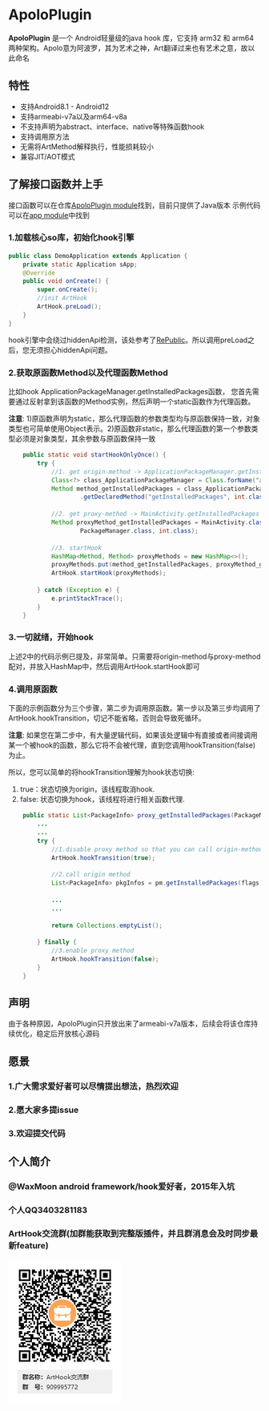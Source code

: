 # ApoloPlugin

**ApoloPlugin** 是一个 Android轻量级的java hook 库，它支持 arm32 和 arm64两种架构。Apolo意为阿波罗，其为艺术之神，Art翻译过来也有艺术之意，故以此命名

## 特性

*  支持Android8.1 - Android12
*  支持armeabi-v7a以及arm64-v8a
*  不支持声明为abstract、interface、native等特殊函数hook
*  支持调用原方法
*  无需将ArtMethod解释执行，性能损耗较小
*  兼容JIT/AOT模式

## 了解接口函数并上手

接口函数可以在仓库[ApoloPlugin module](ApoloPlugin)找到，目前只提供了Java版本
示例代码可以在[app module](app)中找到

### 1.加载核心so库，初始化hook引擎

```Java
public class DemoApplication extends Application {
    private static Application sApp;
    @Override
    public void onCreate() {
        super.onCreate();
        //init ArtHook
        ArtHook.preLoad();
    }
}
```
hook引擎中会绕过hiddenApi检测，该处参考了[RePublic](https://github.com/whulzz1993/RePublic)。所以调用preLoad之后，您无须担心hiddenApi问题。

### 2.获取原函数Method以及代理函数Method

比如hook ApplicationPackageManager.getInstalledPackages函数， 您首先需要通过反射拿到该函数的Method实例，然后声明一个static函数作为代理函数。

**注意**: 1)原函数声明为static，那么代理函数的参数类型均与原函数保持一致，对象类型也可简单使用Object表示。2)原函数非static，那么代理函数的第一个参数类型必须是对象类型，其余参数与原函数保持一致

```Java
    public static void startHookOnlyOnce() {
        try {
            //1. get origin-method -> ApplicationPackageManager.getInstalledPackages(int flags)
            Class<?> class_ApplicationPackageManager = Class.forName("android.app.ApplicationPackageManager");
            Method method_getInstalledPackages = class_ApplicationPackageManager
                    .getDeclaredMethod("getInstalledPackages", int.class);

            //2. get proxy-method -> MainActivity.getInstalledPackages
            Method proxyMethod_getInstalledPackages = MainActivity.class.getDeclaredMethod("proxy_getInstalledPackages",
                    PackageManager.class, int.class);

            //3. startHook
            HashMap<Method, Method> proxyMethods = new HashMap<>();
            proxyMethods.put(method_getInstalledPackages, proxyMethod_getInstalledPackages);
            ArtHook.startHook(proxyMethods);

        } catch (Exception e) {
            e.printStackTrace();
        }
    }
```

### 3.一切就绪，开始hook

上述2中的代码示例已提及，非常简单。只需要将origin-method与proxy-method配对，并放入HashMap中，然后调用ArtHook.startHook即可

### 4.调用原函数

下面的示例函数分为三个步骤，第二步为调用原函数。第一步以及第三步均调用了ArtHook.hookTransition，切记不能省略，否则会导致死循环。

**注意**: 如果您在第二步中，有大量逻辑代码，如果该处逻辑中有直接或者间接调用某一个被hook的函数，那么它将不会被代理，直到您调用hookTransition(false)为止。

所以，您可以简单的将hookTransition理解为hook状态切换:
1) true：状态切换为origin，该线程取消hook. 
2) false: 状态切换为hook，该线程将进行相关函数代理.

```Java
    public static List<PackageInfo> proxy_getInstalledPackages(PackageManager pm, int flags) {
        ...
        ...
        try {
            //1.disable proxy method so that you can call origin-method
            ArtHook.hookTransition(true);

            //2.call origin method
            List<PackageInfo> pkgInfos = pm.getInstalledPackages(flags);

            ...
            ...

            return Collections.emptyList();

        } finally {
            //3.enable proxy method
            ArtHook.hookTransition(false);
        }
    }
```

## 声明

由于各种原因，ApoloPlugin只开放出来了armeabi-v7a版本，后续会将该仓库持续优化，稳定后开放核心源码

## 愿景

### 1.广大需求爱好者可以尽情提出想法，热烈欢迎
### 2.愿大家多提issue
### 3.欢迎提交代码

## 个人简介
### @WaxMoon android framework/hook爱好者，2015年入坑
### 个人QQ3403281183

### ArtHook交流群(加群能获取到完整版插件，并且群消息会及时同步最新feature)
![ArtHook交流群](raw/qq_scan.png)